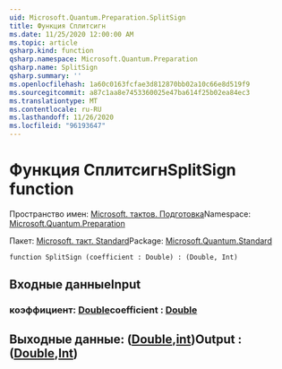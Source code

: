 ```yaml
---
uid: Microsoft.Quantum.Preparation.SplitSign
title: Функция Сплитсигн
ms.date: 11/25/2020 12:00:00 AM
ms.topic: article
qsharp.kind: function
qsharp.namespace: Microsoft.Quantum.Preparation
qsharp.name: SplitSign
qsharp.summary: ''
ms.openlocfilehash: 1a60c0163fcfae3d812870bb02a10c66e8d519f9
ms.sourcegitcommit: a87c1aa8e7453360025e47ba614f25b02ea84ec3
ms.translationtype: MT
ms.contentlocale: ru-RU
ms.lasthandoff: 11/26/2020
ms.locfileid: "96193647"
---
```

# <a name="splitsign-function"></a><span data-ttu-id="a22f5-102">Функция Сплитсигн</span><span class="sxs-lookup"><span data-stu-id="a22f5-102">SplitSign function</span></span>

<span data-ttu-id="a22f5-103">Пространство имен: [Microsoft. тактов. Подготовка](xref:Microsoft.Quantum.Preparation)</span><span class="sxs-lookup"><span data-stu-id="a22f5-103">Namespace: [Microsoft.Quantum.Preparation](xref:Microsoft.Quantum.Preparation)</span></span>

<span data-ttu-id="a22f5-104">Пакет: [Microsoft. такт. Standard](https://nuget.org/packages/Microsoft.Quantum.Standard)</span><span class="sxs-lookup"><span data-stu-id="a22f5-104">Package: [Microsoft.Quantum.Standard](https://nuget.org/packages/Microsoft.Quantum.Standard)</span></span>




```qsharp
function SplitSign (coefficient : Double) : (Double, Int)
```


## <a name="input"></a><span data-ttu-id="a22f5-105">Входные данные</span><span class="sxs-lookup"><span data-stu-id="a22f5-105">Input</span></span>

### <a name="coefficient--double"></a><span data-ttu-id="a22f5-106">коэффициент: [Double](xref:microsoft.quantum.lang-ref.double)</span><span class="sxs-lookup"><span data-stu-id="a22f5-106">coefficient : [Double](xref:microsoft.quantum.lang-ref.double)</span></span>





## <a name="output--doubleint"></a><span data-ttu-id="a22f5-107">Выходные данные: ([Double](xref:microsoft.quantum.lang-ref.double),[int](xref:microsoft.quantum.lang-ref.int))</span><span class="sxs-lookup"><span data-stu-id="a22f5-107">Output : ([Double](xref:microsoft.quantum.lang-ref.double),[Int](xref:microsoft.quantum.lang-ref.int))</span></span>

